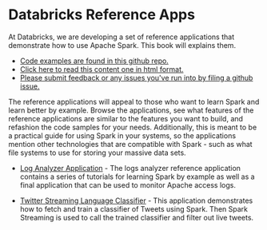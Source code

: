 # Databricks Reference Apps

At Databricks, we are developing a set of reference applications that demonstrate how to use Apache Spark.  This book will explains them.

* [Code examples are found in this github repo.](https://github.com/databricks/reference-apps)
* [Click here to read this content one in html format.](http://databricks.gitbooks.io/databricks-spark-reference-applications/)
* [Please submit feedback or any issues you've run into by filing a github issue.](https://github.com/databricks/reference-apps/issues)

The reference applications will appeal to those who want to learn Spark and learn better by example.  Browse the applications, see
what features of the reference applications are similar to the features you want to build, and
refashion the code samples for your needs.  Additionally, this is meant to be a practical guide for using Spark in your
systems, so the applications mention other technologies that are compatible with Spark - such as what file systems to use for storing your massive data sets.

* [Log Analyzer Application](logs_analyzer/README.md) - The logs analyzer reference application contains a series of tutorials for learning Spark by example as well as a final application that can be used to monitor Apache access logs.

* [Twitter Streaming Language Classifier](twitter_classifier/README.md) - This application demonstrates how to fetch and train a classifier of Tweets using Spark.  Then Spark Streaming is used to call the trained classifier and filter out live tweets.

